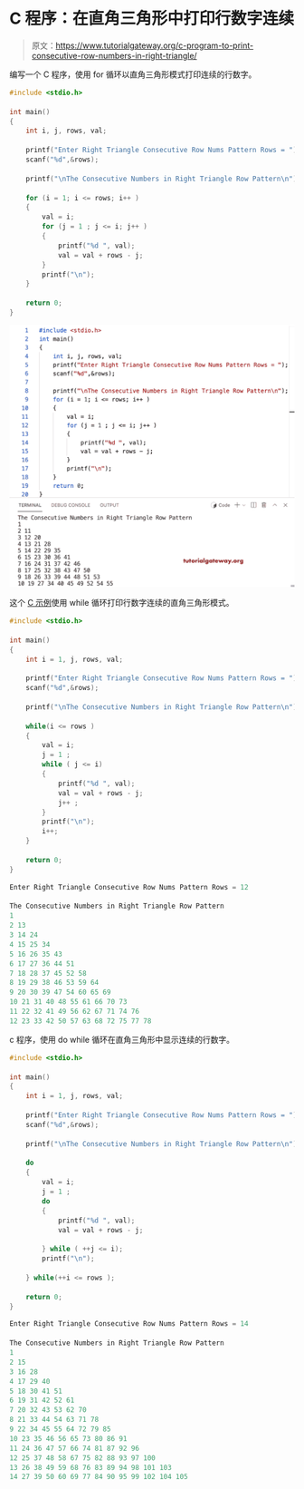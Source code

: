 # C 程序：在直角三角形中打印行数字连续

> 原文：<https://www.tutorialgateway.org/c-program-to-print-consecutive-row-numbers-in-right-triangle/>

编写一个 C 程序，使用 for 循环以直角三角形模式打印连续的行数字。

```c
#include <stdio.h>

int main()
{
    int i, j, rows, val;

    printf("Enter Right Triangle Consecutive Row Nums Pattern Rows = ");
    scanf("%d",&rows);

    printf("\nThe Consecutive Numbers in Right Triangle Row Pattern\n"); 

	for (i = 1; i <= rows; i++ ) 
	{
		val = i;
		for (j = 1 ; j <= i; j++ ) 	
		{
			printf("%d ", val);
			val = val + rows - j;
		}
		printf("\n");
	}

    return 0;
}
```

![C Program to Print Consecutive Row Numbers in Right Triangle](img/b09c4e425383e880d1bcbde99574c594.png)

这个 [C 示例](https://www.tutorialgateway.org/c-programming-examples/)使用 while 循环打印行数字连续的直角三角形模式。

```c
#include <stdio.h>

int main()
{
    int i = 1, j, rows, val;

    printf("Enter Right Triangle Consecutive Row Nums Pattern Rows = ");
    scanf("%d",&rows);

    printf("\nThe Consecutive Numbers in Right Triangle Row Pattern\n"); 

	while(i <= rows ) 
	{
		val = i;
		j = 1 ;
		while ( j <= i) 	
		{
			printf("%d ", val);
			val = val + rows - j;
			j++ ;
		}
		printf("\n");
		i++;
	}

    return 0;
}
```

```c
Enter Right Triangle Consecutive Row Nums Pattern Rows = 12

The Consecutive Numbers in Right Triangle Row Pattern
1 
2 13 
3 14 24 
4 15 25 34 
5 16 26 35 43 
6 17 27 36 44 51 
7 18 28 37 45 52 58 
8 19 29 38 46 53 59 64 
9 20 30 39 47 54 60 65 69 
10 21 31 40 48 55 61 66 70 73 
11 22 32 41 49 56 62 67 71 74 76 
12 23 33 42 50 57 63 68 72 75 77 78 
```

c 程序，使用 do while 循环在直角三角形中显示连续的行数字。

```c
#include <stdio.h>

int main()
{
    int i = 1, j, rows, val;

    printf("Enter Right Triangle Consecutive Row Nums Pattern Rows = ");
    scanf("%d",&rows);

    printf("\nThe Consecutive Numbers in Right Triangle Row Pattern\n"); 

	do 
	{
		val = i;
		j = 1 ;
		do	
		{
			printf("%d ", val);
			val = val + rows - j;

		} while ( ++j <= i);
		printf("\n");

	} while(++i <= rows );

    return 0;
}
```

```c
Enter Right Triangle Consecutive Row Nums Pattern Rows = 14

The Consecutive Numbers in Right Triangle Row Pattern
1 
2 15 
3 16 28 
4 17 29 40 
5 18 30 41 51 
6 19 31 42 52 61 
7 20 32 43 53 62 70 
8 21 33 44 54 63 71 78 
9 22 34 45 55 64 72 79 85 
10 23 35 46 56 65 73 80 86 91 
11 24 36 47 57 66 74 81 87 92 96 
12 25 37 48 58 67 75 82 88 93 97 100 
13 26 38 49 59 68 76 83 89 94 98 101 103 
14 27 39 50 60 69 77 84 90 95 99 102 104 105 
```